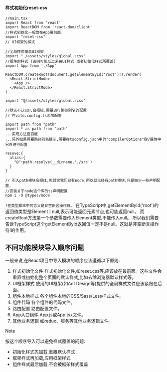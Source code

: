 
#### 样式初始化reset-css


```tsx
//main.tsx
import React from 'react'
import ReactDOM from 'react-dom/client'
//样式初始化一般放在App最前面.
import "reset-css"  
// UI框架的样式

//全局样式覆盖UI框架
import "./assets/styles/global.scss"
//组件的样式 (否则可能反过来被UI样式 或者初始化样式所覆盖)
import App from './App'

ReactDOM.createRoot(document.getElementById('root')!).render(
  <React.StrictMode>
    <App />
  </React.StrictMode>
)
```


```tsx
import "@/assets/styles/global.scss"

//默认不认识@,会报错,需要进行路径别名的配置
// 在vite.config.ts添加配置 

import path from "path"
import * as path from "path"
...实现方法查百度
...另外如果需要路径别名提示,需要在tsconfig.json中的"compilerOptions"键/属性中另外进行配置 

resove:{
  alias:{
    "@":path.resolve(__dirname,'./src')
  }
}

// 引入path模块会报红,但其实我们已有node,所以就已经有path模块,只是缺少一些声明配置.
//安装关于node这个库的ts声明配置
npm i -D @types/node
```


`!在类型脚本中的含义是非空断言操作符。`
在TypeScript中,getElementById('root')的返回值类型是Element | null,表示可能返回元素节点,也可能返回null。
而createRoot方法第一个参数需要传入Element类型,不能传入null。
所以我们需要告诉TypeScript这个getElementById返回值一定不是null。这就是非空断言操作符!的作用。
##  不同功能模块导入顺序问题
一般来说,在React项目中导入模块的顺序应该遵循以下原则:
1. 样式初始化文件
样式初始化文件,如reset.css等,应该放在最前面。这些文件会重置或初始化整个页面的默认样式,比如去除浏览器默认样式等。
2. UI框架样式
使用的UI框架(如Ant Design等)提供的全局样式文件应该紧跟在后面。
3. 组件本地样式
各个组件本地的CSS/Sass/Less样式文件。
4. 组件代码
各个组件的代码文件。
5. 路由配置
路由配置文件。
6. App入口组件
App.js或App.tsx文件。
7. 其他业务逻辑
如redux、服务等其他业务逻辑文件。

> [!NOTE]
> 按这个顺序导入可以避免样式覆盖的问题:
> - 初始化样式先加载,重置默认样式
> - 框架样式再加载,应用框架样式  
> - 组件样式最后加载,不会被框架样式覆盖




